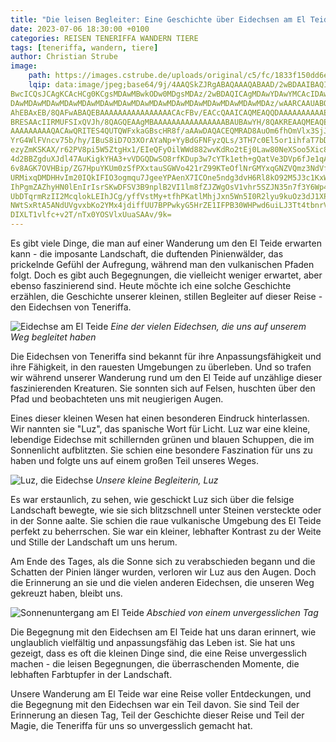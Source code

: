 ```yaml
---
title: "Die leisen Begleiter: Eine Geschichte über Eidechsen am El Teide"
date: 2023-07-06 18:30:00 +0100
categories: REISEN TENERIFFA WANDERN TIERE
tags: [teneriffa, wandern, tiere]
author: Christian Strube
image:  
    path: https://images.cstrube.de/uploads/original/c5/fc/1833f150dd6e7a27e7041e47769a.webp
    lqip: data:image/jpeg;base64/9j/4AAQSkZJRgABAQAAAQABAAD/2wBDAAIBAQIBAQICAgICAgICAwUDAwMDAwYEBAMFBwYHBwcG
BwcICQsJCAgKCAcHCg0KCgsMDAwMBwkODw0MDgsMDAz/2wBDAQICAgMDAwYDAwYMCAcIDAwMDAwM
DAwMDAwMDAwMDAwMDAwMDAwMDAwMDAwMDAwMDAwMDAwMDAwMDAwMDAwMDAz/wAARCAAUABQDAREA
AhEBAxEB/8QAFwABAQEBAAAAAAAAAAAAAAAACAcFBv/EACcQAAICAQMEAQQDAAAAAAAAAAECAwQG
BRESAAcIIRMUFSIxQVJh/8QAGQEAAgMBAAAAAAAAAAAAAAAABAUBAwYH/8QAKREAAQMEAQEHBQAA
AAAAAAAAAQACAwQRITES4QUTQWFxkaGBscHR8f/aAAwDAQACEQMRAD8AuOm6fhOmVlx3SjJSvQxv
YrG4WlFVncv75b/hy/IBuS8iD7O3XOrAYaNp+YyBdGFNFyzQLs/3TH7c0El5or1ihfaT7bDFNLx4
ezyZmKSKAX/r62PV8pi5W5ZtgHx1/EIeQFyOilWWd882wvKdRo2tEj0Law80NeXSoo5Xic8kkc/E
4d2BBZgduXJdl47AuKigkYHA3+vVDGQDwSO8rfKDup3w7cYTk1eth+gQatVe3DVp6fJe1qAoGVpA
6v8AGK7OVHBip/ZG7HpuYKUm0zSfPXxtauSGWVo421rZ99KTeOflNrGMYxqGNZVQmz3NdVf6+zSi
URMixqDMDHHvIm20IQkIFIO3ogmqu7JgeeYPAenX7ICOne5ndg3dvH6Rl8kO92M5J3c1KxWtZrqV
IhPgmZAZhyHN0lEnIrIsrSKwDFSV3B9nplB2VI1lm8fZJZWgOsV1vhr5SZJN35n7f3Y6Wp4my2Lz
UbDTqrmRzII2McqlokLEIhJCg/yffVstMy+tfhPKatlMhjJxn5Wn5I0R2lyu9kuOz3dJ1XPNPEeq
NWtSxRtA5ANdUVgvxbKo2YMx4jdiffUU7BPPwkyG5HrZE1IFPB30WHPwd6uiLJ3Tt4tbnrV9P0eR
DIXLT1vlfc+v2T/nTx0YOSVlxUuaSAAv/9k=
---
```


Es gibt viele Dinge, die man auf einer Wanderung um den El Teide erwarten kann - die imposante Landschaft, die duftenden Pinienwälder, das prickelnde Gefühl der Aufregung, während man den vulkanischen Pfaden folgt. Doch es gibt auch Begegnungen, die vielleicht weniger erwartet, aber ebenso faszinierend sind. Heute möchte ich eine solche Geschichte erzählen, die Geschichte unserer kleinen, stillen Begleiter auf dieser Reise - den Eidechsen von Teneriffa.

![Eidechse am El Teide](https://images.cstrube.de/uploads/original/c5/fc/1833f150dd6e7a27e7041e47769a.webp)
*Eine der vielen Eidechsen, die uns auf unserem Weg begleitet haben*

Die Eidechsen von Teneriffa sind bekannt für ihre Anpassungsfähigkeit und ihre Fähigkeit, in den rauesten Umgebungen zu überleben. Und so trafen wir während unserer Wanderung rund um den El Teide auf unzählige dieser faszinierenden Kreaturen. Sie sonnten sich auf Felsen, huschten über den Pfad und beobachteten uns mit neugierigen Augen.

Eines dieser kleinen Wesen hat einen besonderen Eindruck hinterlassen. Wir nannten sie "Luz", das spanische Wort für Licht. Luz war eine kleine, lebendige Eidechse mit schillernden grünen und blauen Schuppen, die im Sonnenlicht aufblitzten. Sie schien eine besondere Faszination für uns zu haben und folgte uns auf einem großen Teil unseres Weges.

![Luz, die Eidechse](/assets/images/luz.jpg)
*Unsere kleine Begleiterin, Luz*

Es war erstaunlich, zu sehen, wie geschickt Luz sich über die felsige Landschaft bewegte, wie sie sich blitzschnell unter Steinen versteckte oder in der Sonne aalte. Sie schien die raue vulkanische Umgebung des El Teide perfekt zu beherrschen. Sie war ein kleiner, lebhafter Kontrast zu der Weite und Stille der Landschaft um uns herum.

Am Ende des Tages, als die Sonne sich zu verabschieden begann und die Schatten der Pinien länger wurden, verloren wir Luz aus den Augen. Doch die Erinnerung an sie und die vielen anderen Eidechsen, die unseren Weg gekreuzt haben, bleibt uns.

![Sonnenuntergang am El Teide](/assets/images/sunset.jpg)
*Abschied von einem unvergesslichen Tag*

Die Begegnung mit den Eidechsen am El Teide hat uns daran erinnert, wie unglaublich vielfältig und anpassungsfähig das Leben ist. Sie hat uns gezeigt, dass es oft die kleinen Dinge sind, die eine Reise unvergesslich machen - die leisen Begegnungen, die überraschenden Momente, die lebhaften Farbtupfer in der Landschaft.

Unsere Wanderung am El Teide war eine Reise voller Entdeckungen, und die Begegnung mit den Eidechsen war ein Teil davon. Sie sind Teil der Erinnerung an diesen Tag, Teil der Geschichte dieser Reise und Teil der Magie, die Teneriffa für uns so unvergesslich gemacht hat.